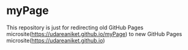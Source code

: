 # myPage

This repository is just for redirecting old GitHub Pages microsite(https://udareaniket.github.io/myPage) to new GitHub Pages microsite(https://udareaniket.github.io)
